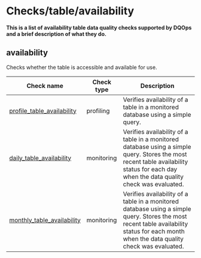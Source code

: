 # Checks/table/availability

**This is a list of availability table data quality checks supported by DQOps and a brief description of what they do.**





## **availability**  
Checks whether the table is accessible and available for use.

| Check name | Check type | Description |
|------------|------------|-------------|
|[profile_table_availability](table-availability/#profile-table-availability)|profiling|Verifies availability of a table in a monitored database using a simple query.|
|[daily_table_availability](table-availability/#daily-table-availability)|monitoring|Verifies availability of a table in a monitored database using a simple query. Stores the most recent table availability status for each day when the data quality check was evaluated.|
|[monthly_table_availability](table-availability/#monthly-table-availability)|monitoring|Verifies availability of a table in a monitored database using a simple query. Stores the most recent table availability status for each month when the data quality check was evaluated.|





